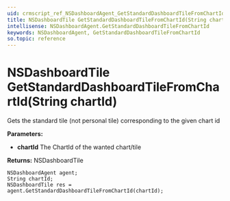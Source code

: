 ```yaml
---
uid: crmscript_ref_NSDashboardAgent_GetStandardDashboardTileFromChartId
title: NSDashboardTile GetStandardDashboardTileFromChartId(String chartId)
intellisense: NSDashboardAgent.GetStandardDashboardTileFromChartId
keywords: NSDashboardAgent, GetStandardDashboardTileFromChartId
so.topic: reference
---
```


# NSDashboardTile GetStandardDashboardTileFromChartId(String chartId)

Gets the standard tile (not personal tile) corresponding to the given chart id

**Parameters:**
 - **chartId** The ChartId of the wanted chart/tile

**Returns:** NSDashboardTile

```crmscript
NSDashboardAgent agent;
String chartId;
NSDashboardTile res = agent.GetStandardDashboardTileFromChartId(chartId);
```

